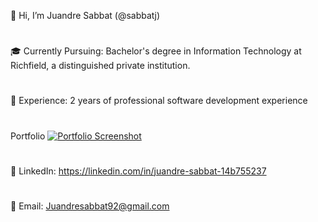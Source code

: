 👋 Hi, I’m Juandre Sabbat (@sabbatj)
#
🎓 Currently Pursuing: Bachelor's degree in Information Technology at Richfield, a distinguished private institution.
#
💼 Experience: 2 years of professional software development experience
#
Portfolio
[![Portfolio Screenshot](https://github.com/user-attachments/assets/204009f4-79ab-401a-9120-920d36a435f0)](https://2024-port-website.vercel.app/)
#
🔗 LinkedIn: https://linkedin.com/in/juandre-sabbat-14b755237
#
📧 Email: Juandresabbat92@gmail.com
#
 
